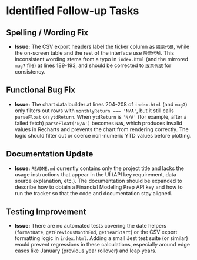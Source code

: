 # Identified Follow-up Tasks

## Spelling / Wording Fix
* **Issue:** The CSV export headers label the ticker column as `股票代碼`, while the on-screen table and the rest of the interface use `股票代號`. This inconsistent wording stems from a typo in `index.html` (and the mirrored `mag7` file) at lines 189-193, and should be corrected to `股票代號` for consistency.

## Functional Bug Fix
* **Issue:** The chart data builder at lines 204-208 of `index.html` (and `mag7`) only filters out rows with `monthlyReturn === 'N/A'`, but it still calls `parseFloat` on `ytdReturn`. When `ytdReturn` is `'N/A'` (for example, after a failed fetch) `parseFloat('N/A')` becomes `NaN`, which produces invalid values in Recharts and prevents the chart from rendering correctly. The logic should filter out or coerce non-numeric YTD values before plotting.

## Documentation Update
* **Issue:** `README.md` currently contains only the project title and lacks the usage instructions that appear in the UI (API key requirement, data source explanation, etc.). The documentation should be expanded to describe how to obtain a Financial Modeling Prep API key and how to run the tracker so that the code and documentation stay aligned.

## Testing Improvement
* **Issue:** There are no automated tests covering the date helpers (`formatDate`, `getPreviousMonthEnd`, `getYearStart`) or the CSV export formatting logic in `index.html`. Adding a small Jest test suite (or similar) would prevent regressions in these calculations, especially around edge cases like January (previous year rollover) and leap years.
